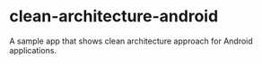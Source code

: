 # clean-architecture-android
A sample app that shows clean architecture approach for Android applications.
